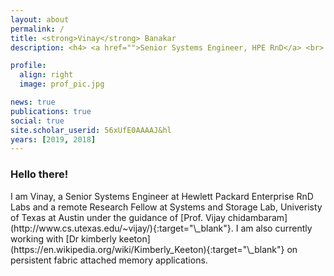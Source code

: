 ```yaml
---
layout: about
permalink: /
title: <strong>Vinay</strong> Banakar
description: <h4> <a href="">Senior Systems Engineer, HPE RnD</a> <br> <a href="">Remote Research Fellow, UT Austin</a> </h4>

profile:
  align: right
  image: prof_pic.jpg

news: true
publications: true
social: true
site.scholar_userid: 56xUfE0AAAAJ&hl
years: [2019, 2018]
---
```


<h3>Hello there!</h3>
I am Vinay, a Senior Systems Engineer at Hewlett Packard Enterprise RnD Labs and a remote Research Fellow at Systems and Storage Lab, Univeristy of Texas at Austin under the guidance of [Prof. Vijay chidambaram](http://www.cs.utexas.edu/~vijay/){:target="\_blank"}. I am also currently working with [Dr kimberly keeton](https://en.wikipedia.org/wiki/Kimberly_Keeton){:target="\_blank"} on persistent fabric attached memory applications.